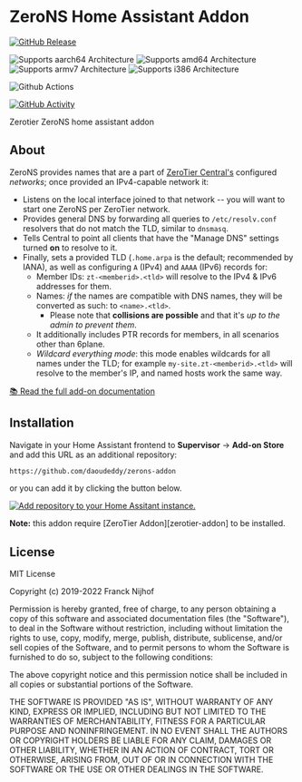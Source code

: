 # ZeroNS Home Assistant Addon

[![GitHub Release][releases-shield]][releases]

![Supports aarch64 Architecture][aarch64-shield]
![Supports amd64 Architecture][amd64-shield]
![Supports armv7 Architecture][armv7-shield]
![Supports i386 Architecture][i386-shield]

![Github Actions][github-actions-shield]

[![GitHub Activity][commits-shield]][commits]

Zerotier ZeroNS home assistant addon

## About

ZeroNS provides names that are a part of [ZeroTier Central's](https://my.zerotier.com) configured _networks_; once provided an IPv4-capable network it:

- Listens on the local interface joined to that network -- you will want to start one ZeroNS per ZeroTier network.
- Provides general DNS by forwarding all queries to `/etc/resolv.conf` resolvers that do not match the TLD, similar to `dnsmasq`.
- Tells Central to point all clients that have the "Manage DNS" settings turned **on** to resolve to it.
- Finally, sets a provided TLD (`.home.arpa` is the default; recommended by IANA), as well as configuring `A` (IPv4) and `AAAA` (IPv6) records for:
  - Member IDs: `zt-<memberid>.<tld>` will resolve to the IPv4 & IPv6 addresses for them.
  - Names: _if_ the names are compatible with DNS names, they will be converted as such: to `<name>.<tld>`.
    - Please note that **collisions are possible** and that it's _up to the admin to prevent them_.
  - It additionally includes PTR records for members, in all scenarios other than 6plane.
  - _Wildcard everything mode_: this mode enables wildcards for all names under the TLD; for example `my-site.zt-<memberid>.<tld>` will resolve to the member's IP, and named hosts work the same way.

[:books: Read the full add-on documentation][docs]

## Installation

Navigate in your Home Assistant frontend to **Supervisor** -> **Add-on Store** and add this URL as an additional repository:

```txt
https://github.com/daoudeddy/zerons-addon
```
or you can add it by clicking the
button below.

[![Add repository to your Home Assitant instance.][repository-badge]][repository]

**Note:** this addon require [ZeroTier Addon][zerotier-addon] to be installed.

## License

MIT License

Copyright (c) 2019-2022 Franck Nijhof

Permission is hereby granted, free of charge, to any person obtaining a copy
of this software and associated documentation files (the "Software"), to deal
in the Software without restriction, including without limitation the rights
to use, copy, modify, merge, publish, distribute, sublicense, and/or sell
copies of the Software, and to permit persons to whom the Software is
furnished to do so, subject to the following conditions:

The above copyright notice and this permission notice shall be included in all
copies or substantial portions of the Software.

THE SOFTWARE IS PROVIDED "AS IS", WITHOUT WARRANTY OF ANY KIND, EXPRESS OR
IMPLIED, INCLUDING BUT NOT LIMITED TO THE WARRANTIES OF MERCHANTABILITY,
FITNESS FOR A PARTICULAR PURPOSE AND NONINFRINGEMENT. IN NO EVENT SHALL THE
AUTHORS OR COPYRIGHT HOLDERS BE LIABLE FOR ANY CLAIM, DAMAGES OR OTHER
LIABILITY, WHETHER IN AN ACTION OF CONTRACT, TORT OR OTHERWISE, ARISING FROM,
OUT OF OR IN CONNECTION WITH THE SOFTWARE OR THE USE OR OTHER DEALINGS IN THE
SOFTWARE.

[aarch64-shield]: https://img.shields.io/badge/aarch64-yes-green.svg
[amd64-shield]: https://img.shields.io/badge/amd64-yes-green.svg
[armv7-shield]: https://img.shields.io/badge/armv7-yes-green.svg
[i386-shield]: https://img.shields.io/badge/i386-yes-green.svg
[commits-shield]: https://img.shields.io/github/commit-activity/y/daoudeddy/zerons-addon.svg
[commits]: https://github.com/daoudeddy/zerons-addon/commits/main
[docs]: DOCS.md
[github-actions-shield]: https://github.com/daoudeddy/zerons-addon/actions/workflows/build.yml/badge.svg
[github-actions]: https://github.com/daoudeddy/zerons-addon/actions
[releases-shield]: https://img.shields.io/github/release/daoudeddy/zerons-addon.svg
[releases]: https://github.com/daoudeddy/zerons-addon/releases
[repository-badge]: https://my.home-assistant.io/badges/supervisor_add_addon_repository.svg
[repository]: https://my.home-assistant.io/redirect/supervisor_add_addon_repository/?repository_url=https%3A%2F%2Fgithub.com%2Fdaoudeddy%2Fzerons-addon
